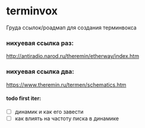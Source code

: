 # terminvox
Груда ссылок/роадмап для создания терминвокса


### нихуевая ссылка раз:
http://antiradio.narod.ru/theremin/etherway/index.htm

### нихуевая ссылка два:
https://www.theremin.ru/termen/schematics.htm


#### todo first iter:
- [ ] динамик и как его завести
- [ ] как влиять на частоту писка в динамике
